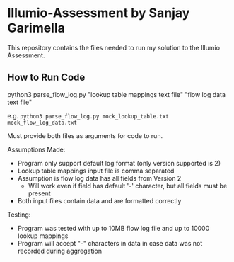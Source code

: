 # Illumio-Assessment by Sanjay Garimella

This repository contains the files needed to run my solution to the Illumio Assessment.

## How to Run Code
python3 parse_flow_log.py "lookup table mappings text file" "flow log data text file"

e.g. `python3 parse_flow_log.py mock_lookup_table.txt mock_flow_log_data.txt`

Must provide both files as arguments for code to run.

Assumptions Made:
- Program only support default log format (only version supported is 2)
- Lookup table mappings input file is comma separated
- Assumption is flow log data has all fields from Version 2
  - Will work even if field has default '-' character, but all fields must be present
- Both input files contain data and are formatted correctly

Testing:
- Program was tested with up to 10MB flow log file and up to 10000 lookup mappings
- Program will accept "-" characters in data in case data was not recorded during aggregation
